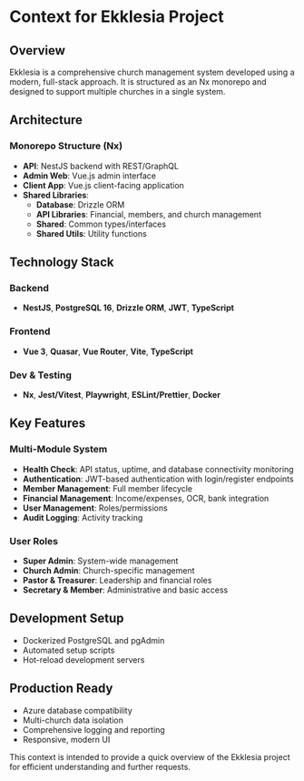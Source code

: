 # Context for Ekklesia Project

## Overview
Ekklesia is a comprehensive church management system developed using a modern, full-stack approach. It is structured as an Nx monorepo and designed to support multiple churches in a single system.

## Architecture

### Monorepo Structure (Nx)
- **API**: NestJS backend with REST/GraphQL
- **Admin Web**: Vue.js admin interface
- **Client App**: Vue.js client-facing application
- **Shared Libraries**:
  - **Database**: Drizzle ORM
  - **API Libraries**: Financial, members, and church management
  - **Shared**: Common types/interfaces
  - **Shared Utils**: Utility functions

## Technology Stack

### Backend
- **NestJS**, **PostgreSQL 16**, **Drizzle ORM**, **JWT**, **TypeScript**

### Frontend
- **Vue 3**, **Quasar**, **Vue Router**, **Vite**, **TypeScript**

### Dev & Testing
- **Nx**, **Jest/Vitest**, **Playwright**, **ESLint/Prettier**, **Docker**

## Key Features

### Multi-Module System
- **Health Check**: API status, uptime, and database connectivity monitoring
- **Authentication**: JWT-based authentication with login/register endpoints
- **Member Management**: Full member lifecycle
- **Financial Management**: Income/expenses, OCR, bank integration
- **User Management**: Roles/permissions
- **Audit Logging**: Activity tracking

### User Roles
- **Super Admin**: System-wide management
- **Church Admin**: Church-specific management
- **Pastor & Treasurer**: Leadership and financial roles
- **Secretary & Member**: Administrative and basic access

## Development Setup
- Dockerized PostgreSQL and pgAdmin
- Automated setup scripts
- Hot-reload development servers

## Production Ready
- Azure database compatibility
- Multi-church data isolation
- Comprehensive logging and reporting
- Responsive, modern UI

This context is intended to provide a quick overview of the Ekklesia project for efficient understanding and further requests.

